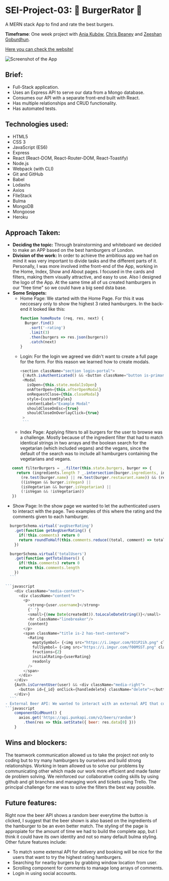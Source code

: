 # **SEI-Project-03: 🍔 BurgerRator** 🦖

A MERN stack App to find and rate the best burgers.

**Timeframe**: One week project with [Ania Kubów](http://https://github.com/kubowania), [Chris Beaney](http://https://github.com/ChrisBeaney) and [Zeeshan Goburdhun](https://github.com/goburdhunz).

[Here you can check the website!](https://burgerrator.herokuapp.com)

![Screenshot of the App](https://imgur.com/Yhdv2hk.jpg)


## Brief:
- Full-Stack application.
- Uses an Express API to serve our data from a Mongo database.
- Consumes our API with a separate front-end  built with React.
- Has multiple relationships and CRUD functionality.
- Has automated tests.

## Technologies used:
- HTML5
- CSS 3
- JavaScript (ES6)
- Express
- React (React-DOM, React-Router-DOM, React-Toastify)
- Node.js
- Webpack (with CLI)
- Git and GitHub
- Babel
- Lodashs
- Axios
- FIleStack
- Bulma
- MongoDB
- Mongoose
- Heroku

## Approach Taken:
- **Deciding the topic:** Through brainstorming and whiteboard we decided to make an APP based on the best hamburgers  of London.
- **Division of the work:** In order to achieve the ambitious app we had on mind it was very important to divide tasks and the different parts of it. Personally, I was more involved inthe front-end of the App, working in the Home, Index, Show and About pages. I focused in the cards and filters, making them visually attractive, and easy to use. Also I designed the logo of the App. At the same time all of us created hamburgers in our "free time" so we could have a big seed dsta base.
- **Some Snippets:** 
  - Home Page: We started with the Home Page. For this it was neccesary only to show the highest 3 rated hamburgers. In the back-end it looked like this:
    ```javascript
    function homeRoute (req, res, next) {
      Burger.find()
        .sort('-rating')
        .limit(3)
        .then(burgers => res.json(burgers))
        .catch(next)
    }
    ```   
  - Login: For the login we agreed we didn't want to create a full page for the form. For this reason we learned how to create modals.
       ```javascript
       <section className="section login-portal">
        {!Auth.isAuthenticated() && <button className="button is-primary is-danger loginbutton" onClick={this.openModal}>Login</button>}
        <Modal
          isOpen={this.state.modalIsOpen}
          onAfterOpen={this.afterOpenModal}
          onRequestClose={this.closeModal}
          style={customStyles}
          contentLabel="Example Modal"
          shouldCloseOnEsc={true}
          shouldCloseOnOverlayClick={true}
        >
        ```   
  - Index Page: Applying filters to all burgers for the user to browse was a challenge. Mostly because of the ingredient filter that had to match identical strings in two arrays and the boolean search for the vegetarian (which included vegans) and the vegans, since the default of the search was to include all hamburgers containing the vegetarians and vegans.
 ```javascript
    const filterBurgers = _.filter(this.state.burgers, burger => {
      return (ingredients.length ? _.intersection(burger.ingredients, ingredients).length >= ingredients.length : true) &&
        (re.test(burger.name) || re.test(burger.restaurant.name)) && (reIng.test(burger.ingredients))  &&
        ((isVegan && burger.isVegan) ||
        (isVegetarian && burger.isVegetarian) ||
        (!isVegan && !isVegetarian))
    })
  ```     
  - Show Page: In the show page we wanted to let the authenticated users to interact with the page. Two examples of this where the rating and the comments given to each hamburger.
  ```javascript
    burgerSchema.virtual('avgUserRating')
      .get(function getAvgUserRating() {
        if(!this.comments) return 0
        return roundToHalf(this.comments.reduce((total, comment) => total + comment.userRating, 0) / this.comments.length)
      })

    burgerSchema.virtual('totalUsers')
      .get(function getTotalUsers() {
        if(!this.comments) return 0
        return this.comments.length
      })
    ```     

  ```javascript
      <div className="media-content">
        <div className="content">
          <p>
            <strong>{user.username}</strong>
            {' '}
            <small>{(new Date(createdAt)).toLocaleDateString()}</small>
            <hr className="linebreaker"/>
            {content}
          </p>
          <span className="title is-2 has-text-centered">
            <Rating
              emptySymbol= {<img src="https://i.imgur.com/931P2ih.png" className="image is-24x24"/>}
              fullSymbol= {<img src="https://i.imgur.com/f00MSST.png" className="image is-24x24"/>}
              fractions={2}
              initialRating={userRating}
              readonly
            />
          </span>
        </div>
      </div>
      {Auth.isCurrentUser(user) && <div className="media-right">
        <button id={_id} onClick={handledelete} className="delete"></button>
      </div>}
    ```    
  - External Beer API: We wanted to interact with an external API that could match with our app purpose. For this reason we decided to work with punk Api by making a request of a beer in every hamburger showpage, by just clicking the "beer match" button a modal with appear with the principal information of the beer.
  ```javascript
      componentDidMount() {
        axios.get('https://api.punkapi.com/v2/beers/random')
          .then(res => this.setState({ beer: res.data[0] }))
      }
  ```  
  
## Wins and blockers:
The teamwork communication allowed us to take the project not only to coding but to try many hamburgers by ourselves and build strong relationships. Working in team allowed us to solve our problems by communicating other which made our work more efficient and made faster de problem solving. We reinforced our collaborative coding skills by using github and git branches
and managing work and tickets using Trello. The principal challenge for me was to solve the filters the best way possible.

## Future features:
Right now the beer API shows a random beer everytime the button is clicked, I suggest that the beer shown is also based on the ingredients of the hamburger to be an even better match. The styling of the page is appropiate for the amount of time we had to build the complete app, but I think it could have its own identity and not so many default bulma styling. Other future features include:
  - To match some external API for delivery and booking will be nice for the users that want to try the highest rating hamburgers.
  - Searching for nearby burgers by grabbing window location from user.
  - Scrolling component for comments to manage long arrays of comments.
  - Login in using social accounts.

